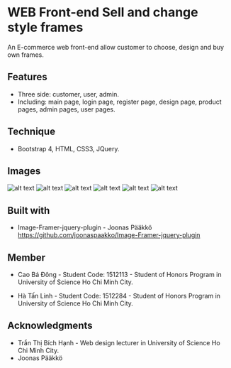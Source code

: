 # WEB Front-end Sell and change style frames
An E-commerce web front-end allow customer to choose, design and buy own frames.

## Features
* Three side: customer, user, admin.
* Including: main page, login page, register page, design page, product pages, admin pages, user pages.

## Technique
* Bootstrap 4, HTML, CSS3, JQuery.

## Images
![alt text](https://i.imgur.com/wY6d9zf.png)
![alt text](https://i.imgur.com/EtXXNKd.png)
![alt text](https://i.imgur.com/M6VkzO1.png)
![alt text](https://i.imgur.com/5Yv4A4x.png)
![alt text](https://i.imgur.com/y1jUbPc.png)
![alt text](https://i.imgur.com/y806KTc.png)

## Built with
* Image-Framer-jquery-plugin - Joonas Pääkkö 
https://github.com/joonaspaakko/Image-Framer-jquery-plugin

## Member
* Cao Bá Đông - Student Code: 1512113 - Student of Honors Program in University of Science Ho Chi Minh City.

* Hà Tấn Linh - Student Code: 1512284 - Student of Honors Program in University of Science Ho Chi Minh City.

## Acknowledgments
* Trần Thị Bích Hạnh - Web design lecturer in University of Science Ho Chi Minh City.
* Joonas Pääkkö 

